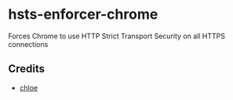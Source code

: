 # hsts-enforcer-chrome

Forces Chrome to use HTTP Strict Transport Security on all HTTPS connections

## Credits

- [chloe](https://keybase.io/dotchloe)
